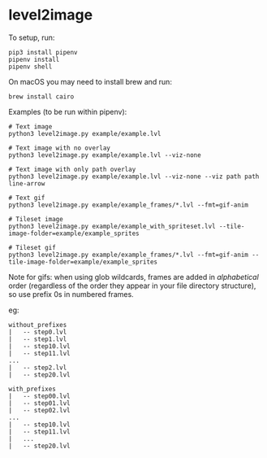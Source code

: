 # level2image

To setup, run:

```
pip3 install pipenv
pipenv install
pipenv shell
```

On macOS you may need to install brew and run:

`brew install cairo`

Examples (to be run within pipenv):
```
# Text image
python3 level2image.py example/example.lvl

# Text image with no overlay
python3 level2image.py example/example.lvl --viz-none

# Text image with only path overlay
python3 level2image.py example/example.lvl --viz-none --viz path path line-arrow

# Text gif
python3 level2image.py example/example_frames/*.lvl --fmt=gif-anim

# Tileset image
python3 level2image.py example/example_with_spriteset.lvl --tile-image-folder=example/example_sprites

# Tileset gif
python3 level2image.py example/example_frames/*.lvl --fmt=gif-anim --tile-image-folder=example/example_sprites
```

Note for gifs: when using glob wildcards, frames are added in _alphabetical_ order (regardless of the order they appear in your file directory structure), so use prefix 0s in numbered frames.

eg:
```
without_prefixes
|   -- step0.lvl
|   -- step1.lvl
|   -- step10.lvl
|   -- step11.lvl
...
|   -- step2.lvl
|   -- step20.lvl

with_prefixes
|   -- step00.lvl
|   -- step01.lvl
|   -- step02.lvl
...
|   -- step10.lvl
|   -- step11.lvl
|   ...
|   -- step20.lvl
```
